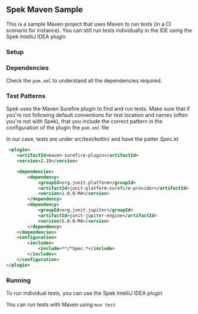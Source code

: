 ## Spek Maven Sample

This is a sample Maven project that uses Maven to run tests (in a CI scenario for instance). You can still run tests individually 
in the IDE using the Spek IntelliJ IDEA plugin

### Setup


### Dependencies

Check the `pom.xml` to understand all the dependencies required. 

### Test Patterns

Spek uses the Maven Surefire plugin to find and run tests. Make sure that if you're not following default conventions for test location and names (often you're not with Spek), 
that you include the correct pattern in the configuration of the plugin the `pom.xml` file

In our case, tests are under src/test/kotlin/ and have the patter *Spec*.kt

```xml
 <plugin>
    <artifactId>maven-surefire-plugin</artifactId>
    <version>2.19</version>

    <dependencies>
        <dependency>
            <groupId>org.junit.platform</groupId>
            <artifactId>junit-platform-surefire-provider</artifactId>
            <version>1.0.0-M4</version>
        </dependency>
        <dependency>
            <groupId>org.junit.jupiter</groupId>
            <artifactId>junit-jupiter-engine</artifactId>
            <version>5.0.0-M4</version>
        </dependency>
    </dependencies>
    <configuration>
        <includes>
            <include>**/*Spec.*</include>
        </includes>
    </configuration>
</plugin>
```

### Running

To run individual tests, you can use the Spek IntelliJ IDEA plugin

You can run tests with Maven using `mvn test`

